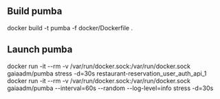## Build pumba

docker build -t pumba -f docker/Dockerfile .

## Launch pumba

docker run -it --rm -v /var/run/docker.sock:/var/run/docker.sock gaiaadm/pumba stress -d=30s restaurant-reservation_user_auth_api_1
docker run -it --rm  -v /var/run/docker.sock:/var/run/docker.sock gaiaadm/pumba --interval=60s --random --log-level=info stress  -d=30s
